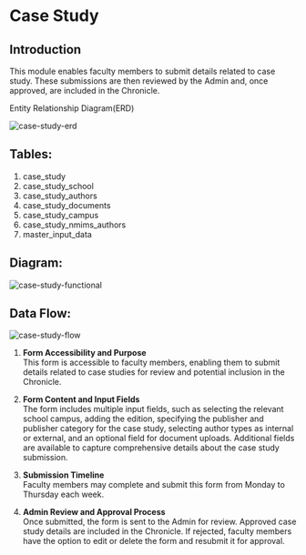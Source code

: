 ﻿



  
  

# Case Study

  

## Introduction

  

This module enables faculty members to submit details related to case study. These submissions are then reviewed by the Admin and, once approved, are included in the Chronicle.

  

Entity Relationship Diagram(ERD)

<img src="https://i.ibb.co/KW76X6y/case-study-erd.png" alt="case-study-erd" border="0">

## Tables:

  

1. case_study
2. case_study_school
3. case_study_authors
4. case_study_documents
5. case_study_campus
6. case_study_nmims_authors
7. master_input_data


## Diagram:

<img src="https://i.ibb.co/cym4P39/case-study-functional.png" alt="case-study-functional" border="0">

## Data Flow:

<img src="https://i.ibb.co/mTpgNLS/case-study-flow.png" alt="case-study-flow" border="0">

1. **Form Accessibility and Purpose**  
   This form is accessible to faculty members, enabling them to submit details related to case studies for review and potential inclusion in the Chronicle.

2. **Form Content and Input Fields**  
   The form includes multiple input fields, such as selecting the relevant school campus, adding the edition, specifying the publisher and publisher category for the case study, selecting author types as internal or external, and an optional field for document uploads. Additional fields are available to capture comprehensive details about the case study submission.

3. **Submission Timeline**  
   Faculty members may complete and submit this form from Monday to Thursday each week.

4. **Admin Review and Approval Process**  
   Once submitted, the form is sent to the Admin for review. Approved case study details are included in the Chronicle. If rejected, faculty members have the option to edit or delete the form and resubmit it for approval.

